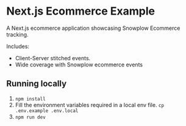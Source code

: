 # Next.js Ecommerce Example

A Next.js ecommerce application showcasing Snowplow Ecommerce tracking.

Includes:

- Client-Server stitched events.
- Wide coverage with Snowplow ecommerce events

## Running locally

1. `npm install`
2. Fill the environment variables required in a local env file. `cp .env.example .env.local`
3. `npm run dev`
